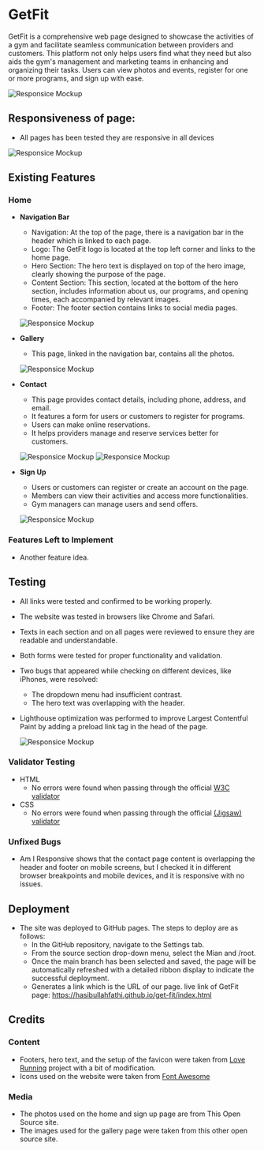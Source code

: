 # GetFit
GetFit is a comprehensive web page designed to showcase the activities of a gym and facilitate seamless communication between providers and customers. This platform not only helps users find what they need but also aids the gym's management and marketing teams in enhancing and organizing their tasks. Users can view photos and events, register for one or more programs, and sign up with ease.

![Responsice Mockup](/media/getfit_mockup.png)

## Responsiveness of page:

- All pages has been tested they are responsive  in all devices

![Responsice Mockup](/media/dropdown-menu.png)

## Existing Features

### Home

- __Navigation Bar__

    - Navigation: At the top of the page, there is a navigation bar in the header which is linked to each page.
    - Logo: The GetFit logo is located at the top left corner and links to the home page.
    - Hero Section: The hero text is displayed on top of the hero image, clearly showing the purpose of the page.  
    - Content Section: This section, located at the bottom of the hero section, includes information about us, our programs, and opening times, each accompanied   by relevant images. 
    - Footer: The footer section contains links to social media pages.

    ![Responsice Mockup](/media/nav.png)

- __Gallery__

    - This page, linked in the navigation bar, contains all the photos.

    ![Responsice Mockup](/media/gallery.png)

- __Contact__

    - This page provides contact details, including phone, address, and email.
    - It features a form for users or customers to register for programs.
    - Users can make online reservations.
    - It helps providers manage and reserve services better for customers.

    ![Responsice Mockup](/media/contact.png)
    ![Responsice Mockup](/media/form-submition.png)

- __Sign Up__

    - Users or customers can register or create an account on the page.
    - Members can view their activities and access more functionalities.
    - Gym managers can manage users and send offers.

    ![Responsice Mockup](/media/sign-up.png)

### Features Left to Implement

- Another feature idea.

## Testing

- All links were tested and confirmed to be working properly.
- The website was tested in browsers like Chrome and Safari.
- Texts in each section and on all pages were reviewed to ensure they are readable and understandable.
- Both forms were tested for proper functionality and validation.
- Two bugs that appeared while checking on different devices, like iPhones, were resolved:
    - The dropdown menu had insufficient contrast.
    - The hero text was overlapping with the header.
- Lighthouse optimization was performed to improve Largest Contentful Paint by adding a preload link tag in the head of the page.

    ![Responsice Mockup](/media/lighthouse-report.png)

### Validator Testing 

- HTML
    - No errors were found when passing through the official [W3C validator](https://validator.w3.org/#validate_by_input)
- CSS
    - No errors were found when passing through the official [(Jigsaw) validator](https://jigsaw.w3.org/css-validator/#validate_by_input)

### Unfixed Bugs

- Am I Responsive shows that the contact page content is overlapping the header and footer on mobile screens, but I checked it in different browser breakpoints and mobile devices, and it is responsive with no issues.

## Deployment
- The site was deployed to GitHub pages. The steps to deploy are as follows:
    - In the GitHub repository, navigate to the Settings tab.
    - From the source section drop-down menu, select the Mian and /root.
    - Once the main branch has been selected and saved, the page will be automatically refreshed with a detailed ribbon display to indicate the successful deployment.
    - Generates a link which is the URL of our page.
live link of GetFit page: https://hasibullahfathi.github.io/get-fit/index.html

## Credits 

### Content 

- Footers, hero text, and the setup of the favicon were taken from [Love Running](https://code-institute-org.github.io/love-running-2.0/index.html) project with a bit of modification.
- Icons used on the website were taken from [Font Awesome](https://fontawesome.com/)

### Media

- The photos used on the home and sign up page are from This Open Source site.
- The images used for the gallery page were taken from this other open source site.

